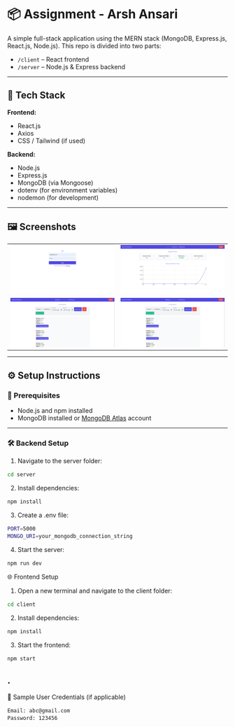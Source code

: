 # 📦 Assignment - Arsh Ansari

A simple full-stack application using the MERN stack (MongoDB, Express.js, React.js, Node.js). This repo is divided into two parts:

- `/client` – React frontend
- `/server` – Node.js & Express backend

---

## 🚀 Tech Stack

**Frontend:**
- React.js
- Axios
- CSS / Tailwind (if used)

**Backend:**
- Node.js
- Express.js
- MongoDB (via Mongoose)
- dotenv (for environment variables)
- nodemon (for development)


---
## 🖼 Screenshots

<div align="center">

<table>
<tr>
<td><img src="./screenshot1.png" alt="Screenshot 1" width="400"/></td>
<td><img src="./screenshot2.png" alt="Screenshot 2" width="400"/></td>
</tr>
<tr>
<td><img src="./screenshot3.png" alt="Screenshot 3" width="400"/></td>
<td><img src="./screenshot4.png" alt="Screenshot 4" width="400"/></td>
</tr>
</table>

</div>


---

## ⚙️ Setup Instructions

### 🔧 Prerequisites

- Node.js and npm installed
- MongoDB installed or [MongoDB Atlas](https://www.mongodb.com/cloud/atlas) account

---

### 🛠 Backend Setup
1. Navigate to the server folder:
```bash
cd server
```
2. Install dependencies:
```bash
npm install
```

3. Create a .env file:
``` bash
PORT=5000
MONGO_URI=your_mongodb_connection_string
```

4. Start the server:
```bash
npm run dev
```

🌐 Frontend Setup
1. Open a new terminal and navigate to the client folder:

```bash
cd client
```

2. Install dependencies:
``` bash
npm install
```

3. Start the frontend:
```bash
npm start
```
## .

🔑 Sample User Credentials (if applicable)
```bash
Email: abc@gmail.com
Password: 123456
```
